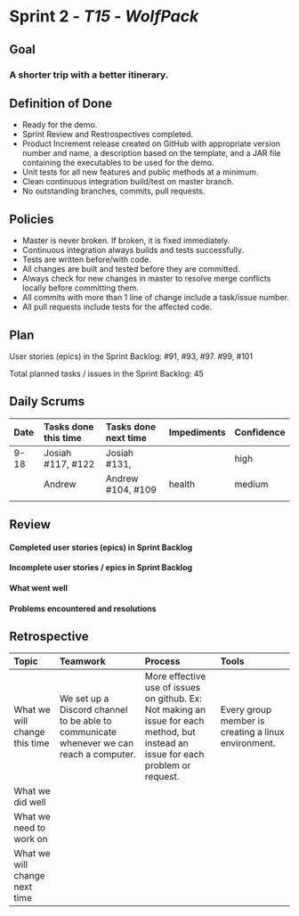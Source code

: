 # Sprint 2 - *T15* - *WolfPack*

## Goal

### A shorter trip with a better itinerary.

## Definition of Done

* Ready for the demo.
* Sprint Review and Restrospectives completed.
* Product Increment release created on GitHub with appropriate version number and name, a description based on the template, and a JAR file containing the executables to be used for the demo. 
* Unit tests for all new features and public methods at a minimum.
* Clean continuous integration build/test on master branch.
* No outstanding branches, commits, pull requests.

## Policies

* Master is never broken.  If broken, it is fixed immediately.
* Continuous integration always builds and tests successfully.
* Tests are written before/with code.  
* All changes are built and tested before they are committed.
* Always check for new changes in master to resolve merge conflicts locally before committing them.
* All commits with more than 1 line of change include a task/issue number.
* All pull requests include tests for the affected code.

## Plan 

User stories (epics) in the Sprint Backlog: #91, #93, #97. #99, #101

Total planned tasks / issues in the Sprint Backlog: 45

## Daily Scrums

Date | Tasks done this time | Tasks done next time | Impediments | Confidence
:--- | :--- | :--- | :--- | :---
9-18 | Josiah #117, #122 | Josiah #131,| | high |
| | Andrew| Andrew #104, #109 | health | medium
 | | | | 

## Review

#### Completed user stories (epics) in Sprint Backlog 


#### Incomplete user stories / epics in Sprint Backlog 


#### What went well


#### Problems encountered and resolutions


## Retrospective

Topic | Teamwork | Process | Tools
:--- | :--- | :--- | :---
What we will change this time | We set up a Discord channel to be able to communicate whenever we can reach a computer. | More effective use of issues on github. Ex: Not making an issue for each method, but instead an issue for each problem or request. | Every group member is creating a linux environment.
What we did well |  |  | 
What we need to work on |  |  |
What we will change next time |  |  | 
